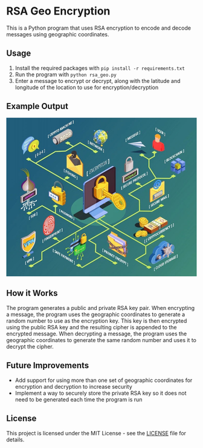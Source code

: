 <!DOCTYPE html>
<html>
<head>

</head>
<body>
<h1>RSA Geo Encryption</h1>
<p>This is a Python program that uses RSA encryption to encode and decode messages using geographic coordinates.</p>

<h2>Usage</h2>
<ol>
	<li>Install the required packages with <code>pip install -r requirements.txt</code></li>
	<li>Run the program with <code>python rsa_geo.py</code></li>
	<li>Enter a message to encrypt or decrypt, along with the latitude and longitude of the location to use for encryption/decryption</li>
</ol>

<h2>Example Output</h2>
<img src="example_output.png" alt="Example output of the RSA Geo Encryption program" width="800">

<h2>How it Works</h2>
<p>The program generates a public and private RSA key pair. When encrypting a message, the program uses the geographic coordinates to generate a random number to use as the encryption key. This key is then encrypted using the public RSA key and the resulting cipher is appended to the encrypted message. When decrypting a message, the program uses the geographic coordinates to generate the same random number and uses it to decrypt the cipher.</p>

<h2>Future Improvements</h2>
<ul>
	<li>Add support for using more than one set of geographic coordinates for encryption and decryption to increase security</li>
	<li>Implement a way to securely store the private RSA key so it does not need to be generated each time the program is run</li>
</ul>

<h2>License</h2>
<p>This project is licensed under the MIT License - see the <a href="LICENSE">LICENSE</a> file for details.</p>
</body>
</html>

